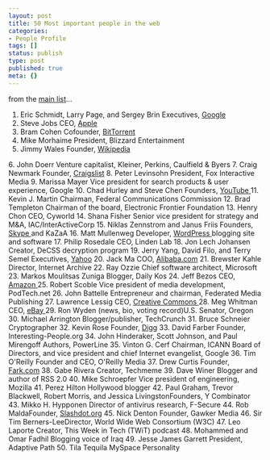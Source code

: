 ```yaml
---
layout: post
title: 50 Most important people in the web
categories:
- People Profile
tags: []
status: publish
type: post
published: true
meta: {}
---
```

from the <a href="http://news.yahoo.com/s/pcworld/20070305/tc_pcworld/129301">main list</a>... 
<ol>
	<li>Eric Schmidt, Larry Page, and Sergey Brin Executives, <a href="http://www.google.com.sg/intl/en/about.html">Google</a></li>
	<li>Steve Jobs CEO, <a href="http://www.apple.com/">Apple</a></li>
	<li>Bram Cohen Cofounder, <a href="http://www.bittorrent.com/">BitTorrent</a></li>
	<li>Mike Morhaime President, Blizzard Entertainment</li>
	<li>Jimmy Wales Founder, <a href="http://en.wikipedia.org/wiki/Main_Page">Wikipedia</a></li>
</ol>
<!--more-->
6. John Doerr Venture capitalist, Kleiner, Perkins, Caulfield &amp; Byers
7. Craig Newmark Founder, <a href="http://sfbay.craigslist.org/">Craigslist</a>
8. Peter Levinsohn President, Fox Interactive Media
9. Marissa Mayer Vice president for search products &amp; user experience, Google
10. Chad Hurley and Steve Chen Founders, <a href="http://youtube.com/">YouTube
</a>11. Kevin J. Martin Chairman, Federal Communications Commission
12. Brad Templeton Chairman of the board, Electronic Frontier Foundation
13. Henry Chon CEO, Cyworld
14. Shana Fisher Senior vice president for strategy and M&amp;A, IAC/InterActiveCorp
15. Niklas Zennstrom and Janus Friis Founders, <a href="http://www.skype.com/intl/en/">Skype </a>and KaZaA
16. Matt Mullenweg Developer, <a href="http://wordpress.org/">WordPress </a>blogging site and software
17. Philip Rosedale CEO, Linden Lab
18. Jon Lech Johansen Creator, DeCSS decryption program
19. Jerry Yang, David Filo, and Terry Semel Executives, <a href="http://www.yahoo.com/">Yahoo</a>
20. Jack Ma COO, <a href="http://www.alibaba.com/">Alibaba.com</a>
21. Brewster Kahle Director, Internet Archive
22. Ray Ozzie Chief software architect, Microsoft
23. Markos Moulitsas Zuniga Blogger, Daily Kos
24. Jeff Bezos CEO, <a href="http://amazon.com/">Amazon
</a>25. Robert Scoble Vice president of media development, PodTech.net
26. John Battelle Entrepreneur and chairman, Federated Media Publishing
27. Lawrence Lessig CEO, <a href="http://creativecommons.org/">Creative Commons
</a>28. Meg Whitman CEO, <a href="http://www.ebay.com/">eBay
</a>29. Ron Wyden (news, bio, voting record)U.S. Senator, Oregon
30. Michael Arrington Blogger/publisher, TechCrunch
31. Bruce Schneier Cryptographer
32. Kevin Rose Founder, <a href="http://digg.com/">Digg</a>
33. David Farber Founder, Interesting-People.org
34. John Hinderaker, Scott Johnson, and Paul Mirengoff Authors, PowerLine
35. Vinton G. Cerf Chairman, ICANN Board of Directors, and vice president and chief Internet evangelist, Google
36. Tim O'Reilly Founder and CEO, O'Reilly Media
37. Drew Curtis Founder, <a href="http://www.fark.com/">Fark.com</a>
38. Gabe Rivera Creator, Techmeme
39. Dave Winer Blogger and author of RSS 2.0
40. Mike Schroepfer Vice president of engineering, Mozilla
41. Perez Hilton Hollywood blogger
42. Paul Graham, Trevor Blackwell, Robert Morris, and Jessica LivingstonFounders, Y Combinator
43. Mikko H. Hypponen Director of antivirus research, F-Secure
44. Rob MaldaFounder, <a href="http://slashdot.org/">Slashdot.org</a>
45. Nick Denton Founder, Gawker Media
46. Sir Tim Berners-LeeDirector, World Wide Web Consortium (W3C)
47. Leo Laporte Creator, This Week in Tech (TWiT) podcast
48. Mohammed and Omar Fadhil Blogging voice of Iraq
49. Jesse James Garrett President, Adaptive Path
50. Tila Tequila MySpace Personality
